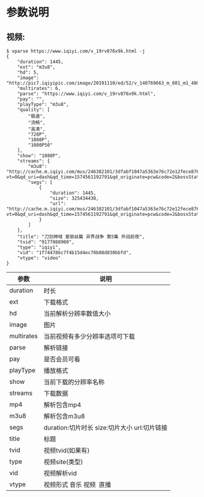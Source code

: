# 参数说明
## 视频:
```
$ vparse https://www.iqiyi.com/v_19rv876x9k.html -j
{
    "duration": 1445,
    "ext": "m3u8",
    "hd": 5,
    "image": "http://pic7.iqiyipic.com/image/20191110/ed/52/v_140769663_m_601_m1_480_270.jpg",
    "multirates": 6,
    "parse": "https://www.iqiyi.com/v_19rv876x9k.html",
    "pay": "",
    "playType": "m3u8",
    "quality": [
        "极速",
        "流畅",
        "高清",
        "720P",
        "1080P",
        "1080P50"
    ],
    "show": "1080P",
    "streams": {
        "m3u8": "http://cache.m.iqiyi.com/mus/246382101/3dfabf1047a5363e76c72e12fece8764/afbe8fd3d73448c9//20191107/00/78/ef4f5563bef229be82c368d0cb153807.m3u8?vt=0&qd_uri=dash&qd_time=1574561192791&qd_originate=pcw&code=2&bossStatus=0&src=01080031010000000000&tm=1574561191000&ff=ts&tvid=9177088900&qd_vip=1&sgti=14_1aa9e86e9876f9368780bfe6d95f98b7_1574561191000&k_uid=1aa9e86e9876f9368780bfe6d95f98b7&px=&_lnt=0&vf=73ea88886dd8ee8fb40a955042a624d0",
        "segs": [
            {
                "duration": 1445,
                "size": 325434438,
                "url": "http://cache.m.iqiyi.com/mus/246382101/3dfabf1047a5363e76c72e12fece8764/afbe8fd3d73448c9//20191107/00/78/ef4f5563bef229be82c368d0cb153807.m3u8?vt=0&qd_uri=dash&qd_time=1574561192791&qd_originate=pcw&code=2&bossStatus=0&src=01080031010000000000&tm=1574561191000&ff=ts&tvid=9177088900&qd_vip=1&sgti=14_1aa9e86e9876f9368780bfe6d95f98b7_1574561191000&k_uid=1aa9e86e9876f9368780bfe6d95f98b7&px=&_lnt=0&vf=73ea88886dd8ee8fb40a955042a624d0"
            }
        ]
    },
    "title": "刀剑神域 爱丽丝篇 异界战争 第5集 开战前夜",
    "tvid": "9177088900",
    "type": "iqiyi",
    "vid": "1f744786c7f4b15d4ec70b08d030bbfd",
    "vtype": "video"
}
```

| 参数 | 说明 |
| --- | --- |
| duration | 时长 |
| ext | 下载格式 |
| hd | 当前解析分辨率数值大小 |
| image | 图片 |
| multirates  | 当前视频有多少分辨率选项可下载 |
| parse | 解析链接 |
| pay | 是否会员可看 |
| playType | 播放格式 |
| show | 当前下载的分辨率名称 |
| streams | 下载数据 |
| mp4 | 解析包含mp4 |
| m3u8 | 解析包含m3u8 |
| segs | duration:切片时长 size:切片大小 url:切片链接 |
| title | 标题 |
| tvid | 视频tvid(如果有) |
| type | 视频site(类型) |
| vid | 视频解析vid |
| vtype | 视频形式 音乐 视频  直播 |
